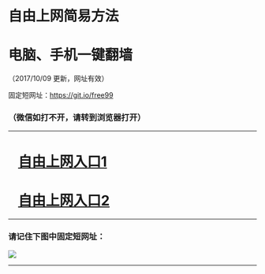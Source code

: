 ﻿# 自由上网简易方法

# 电脑、手机一键翻墙

（2017/10/09 更新，网址有效）

固定短网址：https://git.io/free99

### （微信如打不开，请转到浏览器打开）


***





# &nbsp;&nbsp; <a href="http://ft770712270.fwq-tz-1001.info/fwqtz01.html?t=100900122449 " target="_blank">自由上网入口1</a>
# &nbsp;&nbsp; <a href="http://ft2302810555.fwq-tz-1002.info/fwqtz02.html?t=100900131673 " target="_blank">自由上网入口2</a>
***

### 请记住下图中固定短网址：

<img src="https://s3-us-west-2.amazonaws.com/fwq-1001/yjfq-20170905okok.png" /> 


***


